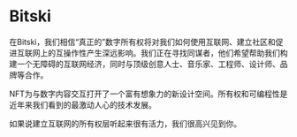 # Bitski

在Bitski，我们相信“真正的”数字所有权将对我们如何使用互联网、建立社区和促进互联网上的互操作性产生深远影响。我们正在寻找同谋者，他们希望帮助我们构建一个无障碍的互联网经济，同时与顶级创意人士、音乐家、工程师、设计师、品牌等合作。

NFT为与数字内容交互打开了一个富有想象力的新设计空间。所有权和可编程性是近年来我们看到的最激动人心的技术发展。

如果说建立互联网的所有权层听起来很有活力，我们很高兴见到你。
